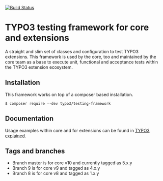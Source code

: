 [![Build Status](https://travis-ci.org/TYPO3/testing-framework.svg?branch=master)](https://travis-ci.org/TYPO3/testing-framework)

# TYPO3 testing framework for core and extensions

A straight and slim set of classes and configuration to test TYPO3 extensions. This framework is
used by the core, too and maintained by the core team as a base to execute unit, functional
and acceptance tests within the TYPO3 extension ecosystem.

## Installation

This framework works on top of a composer based installation.

```
$ composer require --dev typo3/testing-framework
```

## Documentation

Usage examples within core and for extensions can be found in
[TYPO3 explained](https://docs.typo3.org/typo3cms/CoreApiReference/Testing/Index.html).

## Tags and branches

* Branch master is for core v10 and currently tagged as 5.x.y
* Branch 9 is for core v9 and tagged as 4.x.y
* Branch 8 is for core v8 and tagged as 1.x.y

